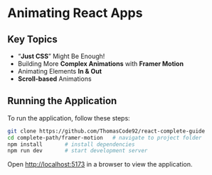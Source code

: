 # Animating React Apps

## Key Topics

- “**Just CSS**” Might Be Enough!
- Building More **Complex Animations** with **Framer Motion**
- Animating Elements **In & Out**
- **Scroll-based** Animations

## Running the Application

To run the application, follow these steps:

```bash
git clone https://github.com/ThomasCode92/react-complete-guide
cd complete-path/framer-motion   # navigate to project folder
npm install       # install dependencies
npm run dev       # start development server
```

Open [http://localhost:5173](http://localhost:5173) in a browser to view the application.
